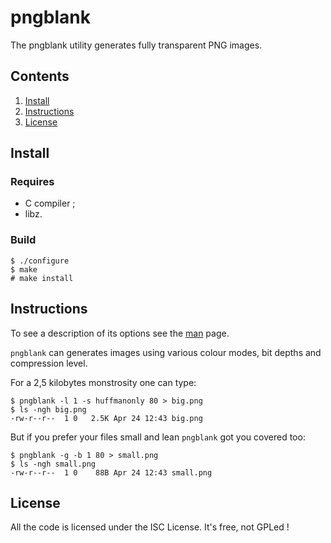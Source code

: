 # pngblank

The pngblank utility generates fully transparent PNG images.

## Contents

1. [Install](#install)
2. [Instructions](#instruction)
3. [License](#license)

## Install

### Requires

* C compiler ;
* libz.

### Build

    $ ./configure
    $ make
    # make install

## Instructions

To see a description of its options see the [man](./pngblank.md) page.

`pngblank` can generates images using various colour modes, bit depths and compression level.

For a 2,5 kilobytes monstrosity one can type:

    $ pngblank -l 1 -s huffmanonly 80 > big.png
    $ ls -ngh big.png
    -rw-r--r--  1 0   2.5K Apr 24 12:43 big.png

But if you prefer your files small and lean `pngblank` got you covered too:

    $ pngblank -g -b 1 80 > small.png
    $ ls -ngh small.png
    -rw-r--r--  1 0    88B Apr 24 12:43 small.png

## License

All the code is licensed under the ISC License.
It's free, not GPLed !

